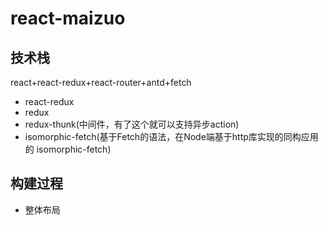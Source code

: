 # react-maizuo

## 技术栈
react+react-redux+react-router+antd+fetch

* react-redux
* redux
* redux-thunk(中间件，有了这个就可以支持异步action)
* isomorphic-fetch(基于Fetch的语法，在Node端基于http库实现的同构应用的 isomorphic-fetch)

## 构建过程
* 整体布局
